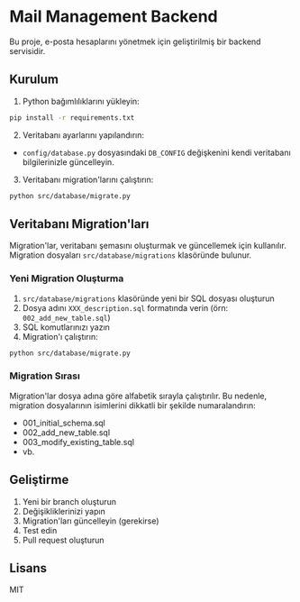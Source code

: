 # Mail Management Backend

Bu proje, e-posta hesaplarını yönetmek için geliştirilmiş bir backend servisidir.

## Kurulum

1. Python bağımlılıklarını yükleyin:
```bash
pip install -r requirements.txt
```

2. Veritabanı ayarlarını yapılandırın:
- `config/database.py` dosyasındaki `DB_CONFIG` değişkenini kendi veritabanı bilgilerinizle güncelleyin.

3. Veritabanı migration'larını çalıştırın:
```bash
python src/database/migrate.py
```

## Veritabanı Migration'ları

Migration'lar, veritabanı şemasını oluşturmak ve güncellemek için kullanılır. Migration dosyaları `src/database/migrations` klasöründe bulunur.

### Yeni Migration Oluşturma

1. `src/database/migrations` klasöründe yeni bir SQL dosyası oluşturun
2. Dosya adını `XXX_description.sql` formatında verin (örn: `002_add_new_table.sql`)
3. SQL komutlarınızı yazın
4. Migration'ı çalıştırın:
```bash
python src/database/migrate.py
```

### Migration Sırası

Migration'lar dosya adına göre alfabetik sırayla çalıştırılır. Bu nedenle, migration dosyalarının isimlerini dikkatli bir şekilde numaralandırın:

- 001_initial_schema.sql
- 002_add_new_table.sql
- 003_modify_existing_table.sql
- vb.

## Geliştirme

1. Yeni bir branch oluşturun
2. Değişikliklerinizi yapın
3. Migration'ları güncelleyin (gerekirse)
4. Test edin
5. Pull request oluşturun

## Lisans

MIT 